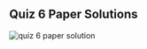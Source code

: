 ## Quiz 6 Paper Solutions 

![quiz 6 paper solution](https://github.com/user-attachments/assets/0276898c-1442-4eaf-bdf2-0fd37d7829ba)
